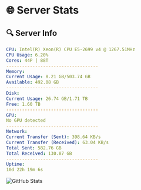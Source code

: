 # 🌐 Server Stats
## 🔍 Server Info
```yaml
CPU: Intel(R) Xeon(R) CPU E5-2699 v4 @ 1267.51MHz
CPU Usage: 6.20%
Cores: 44P | 88T
-----------------------------------
Memory:
Current Usage: 8.21 GB/503.74 GB
Available: 492.08 GB
-----------------------------------
Disk:
Current Usage: 26.74 GB/1.71 TB
Free: 1.60 TB
-----------------------------------
GPU:
No GPU detected
-----------------------------------
Network:
Current Transfer (Sent): 398.64 KB/s
Current Transfer (Received): 63.04 KB/s
Total Sent: 582.76 GB
Total Received: 130.87 GB
-----------------------------------
Uptime:
10d 22h 19m 6s
```
![GitHub Stats](https://img.shields.io/badge/Updated-2025-04-30_15:27:54-blue)